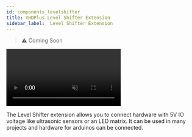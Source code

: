 ```yaml
---
id: components_levelshifter
title: VHDPlus Level Shifter Extension
sidebar_label:  Level Shifter Extension
---
```


> :warning: Coming Soon

<video muted autoPlay><source src="/img/extensions/levelshifter/Shifter_An.mp4" type="video/mp4"/>Your browser does not support the video tag. You can download the video anyway.</video>

The Level Shifter extension allows you to connect hardware with 5V IO voltage like ultrasonic sensors or an LED matrix. It can be used in many projects and hardware for arduinos can be connected.
